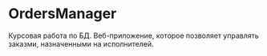 # OrdersManager
Курсовая работа по БД.
Веб-приложение, которое позволяет управлять заказми, назначенными на исполнителей.
